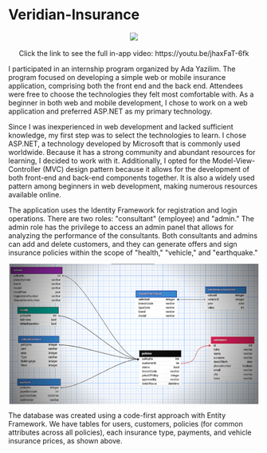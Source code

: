 # Veridian-Insurance

<div align="center">
    <a href="http://www.youtube.com/watch?v=jhaxFaT-6fk" title="In-app videos">
        <img src="http://img.youtube.com/vi/jhaxFaT-6fk/0.jpg" width="50%">
    </a>
    <p>Click the link to see the full in-app video: https://youtu.be/jhaxFaT-6fk</p>
</div>

I participated in an internship program organized by Ada Yazilim. The program focused on developing a simple web or mobile insurance application, comprising both the front end and the back end. Attendees were free to choose the technologies they felt most comfortable with. As a beginner in both web and mobile development, I chose to work on a web application and preferred ASP.NET as my primary technology.

Since I was inexperienced in web development and lacked sufficient knowledge, my first step was to select the technologies to learn. I chose ASP.NET, a technology developed by Microsoft that is commonly used worldwide. Because it has a strong community and abundant resources for learning, I decided to work with it. Additionally, I opted for the Model-View-Controller (MVC) design pattern because it allows for the development of both front-end and back-end components together. It is also a widely used pattern among beginners in web development, making numerous resources available online.

The application uses the Identity Framework for registration and login operations. There are two roles: "consultant" (employee) and "admin." The admin role has the privilege to access an admin panel that allows for analyzing the performance of the consultants. Both consultants and admins can add and delete customers, and they can generate offers and sign insurance policies within the scope of "health," "vehicle," and "earthquake."

<p align="center">
  <img src="https://github.com/canerkaynak/Veridian-Insurance/blob/master/database.png" width="500" align="center">
</p>

The database was created using a code-first approach with Entity Framework. We have tables for users, customers, policies (for common attributes across all policies), each insurance type, payments, and vehicle insurance prices, as shown above.
